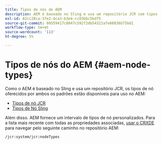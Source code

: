 ```yaml
---
title: Tipos de nós do AEM
description: AEM é baseado no Sling e usa um repositório JCR com tipos de nó oferecidos por ambos, mas AEM também fornece um intervalo de seus próprios tipos de nó.
exl-id: 82cc28ca-37e2-4ca3-b3e4-cc03bbc5bdf5
source-git-commit: 08559417c8047c592f2db54321afe68836b75bd1
workflow-type: tm+mt
source-wordcount: '113'
ht-degree: 5%

---
```


# Tipos de nós do AEM {#aem-node-types}

Como o AEM é baseado no Sling e usa um repositório JCR, os tipos de nó oferecidos por ambos os padrões estão disponíveis para uso no AEM:

* [Tipos de nó JCR](https://www.adobe.io/experience-manager/reference-materials/spec/jcr/2.0/3_Repository_Model.html#3.1.7-Node-Types)
* [Tipos de Nó Sling](https://cwiki.apache.org/confluence/display/SLING/Sling+Node+Types)

Além disso. AEM fornece um intervalo de tipos de nó personalizados. Para a lista mais recente com todas as propriedades associadas, [usar o CRXDE](/help/implementing/developing/tools/crxde.md) para navegar pelo seguinte caminho no repositório AEM:

`/jcr:system/jcr:nodeTypes`
